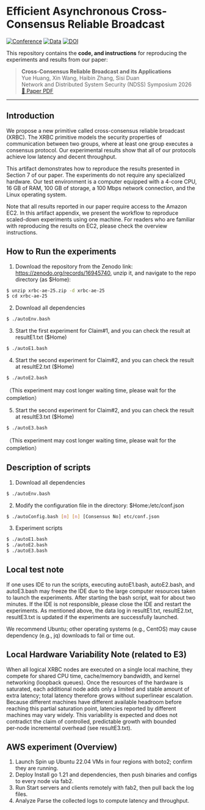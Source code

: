 # Efficient Asynchronous Cross-Consensus Reliable Broadcast


[![Conference](https://img.shields.io/badge/Conference-NDSS%20'25-blue)](https://www.ndss-symposium.org/ndss2026/)
[![Data](https://img.shields.io/badge/Data-Zenodo-4c7e9b.svg)](https://zenodo.org/records/14676377)
[![DOI](https://zenodo.org/badge/DOI/10.5281/zenodo.16945739.svg)](https://doi.org/10.5281/zenodo.16945739)


This repository contains the **code, and instructions** for reproducing the experiments and results from our paper:

> **Cross-Consensus Reliable Broadcast and its Applications**  
> Yue Huang, Xin Wang, Haibin Zhang, Sisi Duan  
> Network and Distributed System Security (NDSS) Symposium 2026  
> [📄 Paper PDF](https://eprint.iacr.org/2025/1483)

---



## Introduction
We propose a new primitive called cross-consensus reliable broadcast (XRBC). The XRBC primitive models the security properties of communication between two groups, where at least one group executes a consensus protocol. Our experimental results show that all of our protocols achieve low latency and decent throughput.

This artifact demonstrates how to reproduce the results presented in Section 7 of our paper. The experiments do not require any specialized hardware. Our test environment is a computer equipped with a 4-core CPU, 16 GB of RAM, 100 GB of storage, a 100 Mbps network connection, and the Linux operating system.

Note that all results reported in our paper require access to the Amazon EC2. In this artifact appendix, we present the workflow to reproduce scaled-down experiments using one machine. For readers who are familiar with reproducing the results on EC2, please check the overview instructions.

## How to Run the experiments
1. Download the repository from the Zenodo link: https://zenodo.org/records/16945740, unzip it, and navigate to the repo directory (as $Home):
```bash
$ unzip xrbc-ae-25.zip -d xrbc-ae-25
$ cd xrbc-ae-25
```

2. Download all dependencies
```bash
$ ./autoEnv.bash
```

3. Start the first experiment for Claim#1, and you can check the result at resultE1.txt ($Home)
```bash
$ ./autoE1.bash
```

4. Start the second experiment for Claim#2, and you can check the result at resultE2.txt ($Home)
```bash
$ ./autoE2.bash
```
（This experiment may cost longer waiting time, please wait for the completion）

5. Start the second experiment for Claim#2, and you can check the result at resultE3.txt ($Home)
```bash
$ ./autoE3.bash
```
（This experiment may cost longer waiting time, please wait for the completion）

## Description of scripts

1. Download all dependencies
```bash
$ ./autoEnv.bash
```

2. Modify the configuration file in the directory: $Home:/etc/conf.json
```bash
$ ./autoConfig.bash [m] [n] [Consensus No] etc/conf.json
```

3. Experiment scripts
```bash
$ ./autoE1.bash
$ ./autoE2.bash
$ ./autoE3.bash
```

## Local test note
If one uses IDE to run the scripts, executing autoE1.bash, autoE2.bash, and autoE3.bash may freeze the IDE due to the large computer resources taken to launch the experiments. After starting the bash script, wait for about two minutes. If the IDE is not responsible, please close the IDE and restart the experiments. As mentioned above, the data log in resultE1.txt, resultE2.txt, resultE3.txt is updated if the experiments are successfully launched. 

We recommend Ubuntu; other operating systems (e.g., CentOS) may cause dependency (e.g., jq) downloads to fail or time out.

## Local Hardware Variability Note (related to E3)

When all logical XRBC nodes are executed on a single local machine, they compete for shared CPU time, cache/memory bandwidth, and kernel networking (loopback queues). Once the resources of the hardware is saturated, each additional node adds only a limited and stable amount of extra latency; total latency therefore grows without superlinear escalation. Because different machines have different available headroom before reaching this partial saturation point, latencies reported by different machines may vary widely. This variability is expected and does not contradict the claim of controlled, predictable growth with bounded per‑node incremental overhead (see resultE3.txt).

## AWS experiment (Overview)
1. Launch
Spin up Ubuntu 22.04 VMs in four regions with boto2; confirm they are running.
2. Deploy
Install go 1.21 and dependencies, then push binaries and configs to every node via fab2.
3. Run
Start servers and clients remotely with fab2, then pull back the log files.
4. Analyze
Parse the collected logs to compute latency and throughput.


